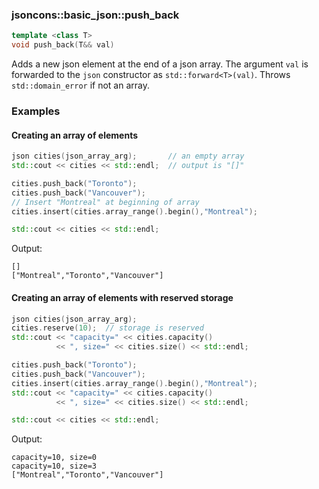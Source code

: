 ### jsoncons::basic_json::push_back

```cpp
template <class T>
void push_back(T&& val)
```
Adds a new json element at the end of a json array. The argument `val` is forwarded to the `json` constructor as `std::forward<T>(val)`.
Throws `std::domain_error` if not an array.

### Examples

#### Creating an array of elements 
```cpp
json cities(json_array_arg);       // an empty array
std::cout << cities << std::endl;  // output is "[]"

cities.push_back("Toronto");  
cities.push_back("Vancouver");
// Insert "Montreal" at beginning of array
cities.insert(cities.array_range().begin(),"Montreal");  

std::cout << cities << std::endl;
```
Output:
```
[]
["Montreal","Toronto","Vancouver"]
```
#### Creating an array of elements with reserved storage 
```cpp
json cities(json_array_arg);  
cities.reserve(10);  // storage is reserved
std::cout << "capacity=" << cities.capacity() 
          << ", size=" << cities.size() << std::endl;

cities.push_back("Toronto");  
cities.push_back("Vancouver");
cities.insert(cities.array_range().begin(),"Montreal");
std::cout << "capacity=" << cities.capacity() 
          << ", size=" << cities.size() << std::endl;

std::cout << cities << std::endl;
```
Output:
```
capacity=10, size=0
capacity=10, size=3
["Montreal","Toronto","Vancouver"]
```

